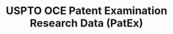 ---
layout: default
bigquery: https://console.cloud.google.com/bigquery?p=patents-public-data&d=uspto_oce_pair&page=dataset
citation: 'Graham, S. Marco, A., and Miller, A. (2015). “The USPTO Patent Examination
  Research Dataset: A Window on the Process of Patent Examination.”'
contributors: Graham, S. Marco, A., Miller, A.
cost: None
description: The latest version of PatEx (referred to below as the 2020 release) contains
  detailed information on nearly 11.9 million publicly-viewable provisional and non-provisional
  patent applications to the USPTO and over 4.6 million Patent Cooperation Treaty
  (PCT) applications. It is based on data that OCE downloaded from the Patent Examination
  Data System (PEDS) in April, 2021. The PEDS data are sourced from Public PAIR. The
  first time that OCE used PEDS as the basis of PatEx was for the 2019 release. We
  took the PEDS data and organized it into the familiar PatEx data files, which are
  based on the organization of the Public PAIR portal. The data files include information
  on each application’s characteristics, prosecution history, continuation history,
  claims of foreign priority, patent term adjustment history, publication history,
  and correspondence address information.
documentation: 'For the 2019 and later releases, new technical documentation is available
  https://www.uspto.gov/sites/default/files/documents/PatEx-2019-Technical-Doc.pdf


  A document describing the 2014-2017 data sets is available and can be cited as:
  Graham, Stuart J.H. and Marco, Alan C. and Miller, Richard, The USPTO Patent Examination
  Research Dataset: A Window on the Process of Patent Examination (November 30, 2015).
  Available at SSRN: https://ssrn.com/abstract=2702637.'
last_edit: Mon, 04 Apr 2022 19:06:22 GMT
location: https://www.uspto.gov/ip-policy/economic-research/research-datasets/patent-examination-research-dataset-public-pair
maintained_by: EconomicsData@uspto.gov
related_publications: https://ssrn.com/abstract=29956744, https://ssrn.com/abstract=2702637
schema_fields: '[''appl_status_date'', ''wipo_pub_date'', ''inventor_region_code'',
  ''small_entity_indicator'', ''uspc_class'', ''parent_filing_date'', ''parent_country_code'',
  ''correspondence_name_line_2'', ''application_number'', ''foreign_parent_id'', ''correspondence_region_code'',
  ''atty_docket_number'', ''wipo_pub_number'', ''application_number_pair'', ''correspondence_city'',
  ''examiner_name_middle'', ''parent_application_number'', ''invention_title'', ''aia_first_to_file'',
  ''correspondence_postal_code'', ''recorded_date'', ''application_type'', ''status_description'',
  ''filing_date'', ''examiner_name_first'', ''continuation_type'', ''inventor_rank'',
  ''examiner_id'', ''correspondence_street_line_1'', ''patent_number'', ''abandon_date'',
  ''correspondence_country_name'', ''event_code'', ''customer_number'', ''appl_status_code'',
  ''status_code'', ''foreign_parent_date'', ''inventor_country_code'', ''event_description'',
  ''disposal_type'', ''confirm_number'', ''examiner_name_last'', ''invention_subject_matter'',
  ''correspondence_name_line_1'', ''correspondence_region_name'', ''parent_country'',
  ''inventor_country_name'', ''earliest_pgpub_number'', ''uspc_subclass'', ''correspondence_country_code'',
  ''file_location'', ''earliest_pgpub_date'', ''examiner_art_unit'', ''inventor_name_first'',
  ''correspondence_street_line_2'', ''file_location_date'', ''inventor_address_type'',
  ''patent_issue_date'', ''sequence_number'', ''inventor_name_last'', ''inventor_name_middle'',
  ''child_filing_date'', ''child_application_number'']'
shortname: patex
tags:
- patents
- legal
- history
terms_of_use: 'USPTO’s online databases are not designed or intended to be a source
  for bulk downloads of USPTO data when accessed through the website’s interfaces.
  Individuals, companies, IP addresses, or blocks of IP addresses who, in effect,
  deny or decrease service by generating unusually high numbers of database accesses
  (searches, pages, or hits), whether generated manually or in an automated fashion,
  may be denied access to USPTO servers without notice.


  Bulk data products may be separately obtained from the USPTO, either for free or
  at the cost of dissemination. For details, see information on Electronic Bulk Data
  Products: https://www.uspto.gov/learning-and-resources/electronic-bulk-data-products'
title: USPTO OCE Patent Examination Research Data (PatEx)
uuid: 4342caa7-23af-420c-b2f6-6088f133df6a
---